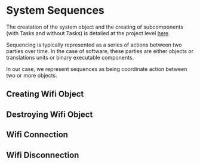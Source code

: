# System Sequences
The creatation of the system object and the creating of subcomponents (with Tasks and without Tasks) is detailed at the project level [here](../../docs/project_sequences.md)

Sequencing is typically represented as a series of actions between two parties over time.  In the case of software, these parties are either objects or translations units or binary executable components.

In our case, we represent sequences as being coordinate action between two or more objects.


## Creating Wifi Object


## Destroying Wifi Object



## Wifi Connection



## Wifi Disconnection


